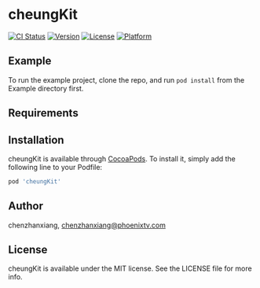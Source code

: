 # cheungKit

[![CI Status](https://img.shields.io/travis/chenzhanxiang/cheungKit.svg?style=flat)](https://travis-ci.org/chenzhanxiang/cheungKit)
[![Version](https://img.shields.io/cocoapods/v/cheungKit.svg?style=flat)](https://cocoapods.org/pods/cheungKit)
[![License](https://img.shields.io/cocoapods/l/cheungKit.svg?style=flat)](https://cocoapods.org/pods/cheungKit)
[![Platform](https://img.shields.io/cocoapods/p/cheungKit.svg?style=flat)](https://cocoapods.org/pods/cheungKit)

## Example

To run the example project, clone the repo, and run `pod install` from the Example directory first.

## Requirements

## Installation

cheungKit is available through [CocoaPods](https://cocoapods.org). To install
it, simply add the following line to your Podfile:

```ruby
pod 'cheungKit'
```

## Author

chenzhanxiang, chenzhanxiang@phoenixtv.com

## License

cheungKit is available under the MIT license. See the LICENSE file for more info.
